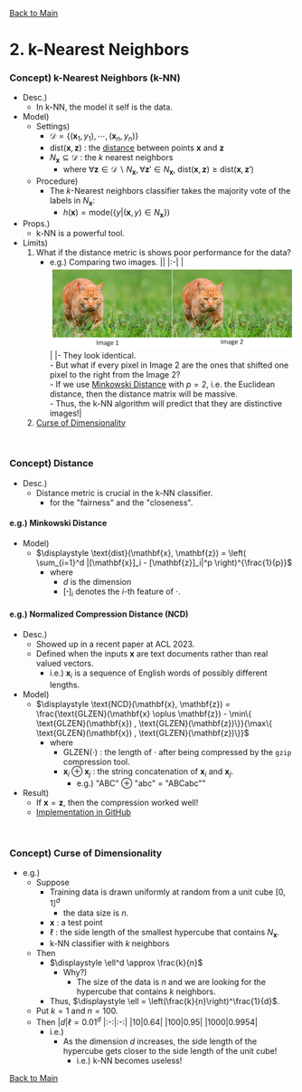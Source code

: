 [Back to Main](../main.md)

# 2. k-Nearest Neighbors
### Concept) k-Nearest Neighbors (k-NN)
- Desc.)
  - In k-NN, the model it self is the data.
- Model)
  - Settings)
    - $`\mathcal{D} = \{(\mathbf{x}_1, y_1), \cdots, (\mathbf{x}_n, y_n)\}`$
    - $`\text{dist}(\mathbf{x}, \mathbf{z})`$ : the [distance](#concept-distance) between points $`\mathbf{x}`$ and $`\mathbf{z}`$
    - $`N_\mathbf{x} \subseteq \mathcal{D}`$ : the $`k`$ nearest neighbors
      - where $`\forall \mathbf{z} \in \mathcal{D}\backslash N_\mathbf{x}, \forall \mathbf{z}'\in N_\mathbf{x}, \; \text{dist}(\mathbf{x}, \mathbf{z}) \ge \text{dist}(\mathbf{x}, \mathbf{z}')`$ 
  - Procedure)
    - The $`k`$-Nearest neighbors classifier takes the majority vote of the labels in $`N_\mathbf{x}`$:
      - $`h(\mathbf{x}) = \text{mode}(\{y|(\mathbf{x}, y) \in N_\mathbf{x}\})`$
- Props.)
  - k-NN is a powerful tool.
- Limits)
  1. What if the distance metric is shows poor performance for the data?
     - e.g.) Comparing two images.
       ||
       |:-|
       |<img src="../images/01/001.png" width="500px">|
       |- They look identical. <br> - But what if every pixel in Image 2 are the ones that shifted one pixel to the right from the Image 2? <br> - If we use [Minkowski Distance](#eg-minkowski-distance) with $`p=2`$, i.e. the Euclidean distance, then the distance matrix will be massive. <br> - Thus, the k-NN algorithm will predict that they are distinctive images!|
  2. [Curse of Dimensionality](#concept-curse-of-dimensionality)

<br>

### Concept) Distance
- Desc.)
  - Distance metric is crucial in the k-NN classifier.
    - for the "fairness" and the "closeness".

#### e.g.) Minkowski Distance
- Model)
  - $`\displaystyle \text{dist}(\mathbf{x}, \mathbf{z}) = \left( \sum_{i=1}^d |[\mathbf{x}]_i - [\mathbf{z}]_i|^p \right)^{\frac{1}{p}}`$
    - where 
      - $`d`$ is the dimension
      - $`[\mathbf{\cdot}]_i`$ denotes the $`i`$-th feature of $`\cdot`$.

#### e.g.) Normalized Compression Distance (NCD)
- Desc.)
  - Showed up in a recent paper at ACL 2023.
  - Defined when the inputs $`\mathbf{x}`$ are text documents rather than real valued vectors.
    - i.e.) $`\mathbf{x}_i`$ is a sequence of English words of possibly different lengths.
- Model)
  - $`\displaystyle \text{NCD}(\mathbf{x}, \mathbf{z}) = \frac{\text{GLZEN}(\mathbf{x} \oplus \mathbf{z}) - \min\{ \text{GLZEN}(\mathbf{x}) , \text{GLZEN}(\mathbf{z})\}}{\max\{ \text{GLZEN}(\mathbf{x}) , \text{GLZEN}(\mathbf{z})\}}`$
    - where
      - $`\text{GLZEN}(\cdot)`$ : the length of $`\cdot`$ after being compressed by the `gzip` compression tool.
      - $`\mathbf{x}_i \oplus \mathbf{x}_j`$ : the string concatenation of $`\mathbf{x}_i`$ and $`\mathbf{x}_j`$.
        - e.g.) "ABC" $`\oplus`$ "abc" = "ABCabc""
- Result)
  - If $`\mathbf{x} = \mathbf{z}`$, then the compression worked well!
  - [Implementation in GitHub](https://github.com/Sentdex/Simple-kNN-Gzip)


<br>

### Concept) Curse of Dimensionality
- e.g.)
  - Suppose
    - Training data is drawn uniformly at random from a unit cube $`[0,1]^d`$
      - the data size is $`n`$.
    - $`\mathbf{x}`$ : a test point
    - $`\ell`$ : the side length of the smallest hypercube that contains $`N_{\mathbf{x}}`$.
    - k-NN classifier with $`k`$ neighbors
  - Then
    - $`\displaystyle \ell^d \approx \frac{k}{n}`$ 
      - Why?)
        - The size of the data is $`n`$ and we are looking for the hypercube that contains $`k`$ neighbors.
    - Thus, $`\displaystyle \ell = \left(\frac{k}{n}\right)^\frac{1}{d}`$.
  - Put $`k=1`$ and $`n=100`$.
  - Then
    |$`d`$|$`\ell = 0.01^d`$
    |:-:|:-:|
    |10|0.64|
    |100|0.95|
    |1000|0.9954|
    - i.e.)
      - As the dimension $`d`$ increases, the side length of the hypercube gets closer to the side length of the unit cube!
        - i.e.) k-NN becomes useless!






[Back to Main](../main.md)